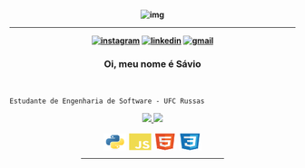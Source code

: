 <h4 align="center">

![img](https://external-content.duckduckgo.com/iu/?u=https%3A%2F%2Fi.pinimg.com%2Foriginals%2F0e%2F5c%2Fb3%2F0e5cb31168e672dd79c37fdb52cbc31f.gif&f=1&nofb=1)
  
<hr>

<!--links-->
[![instagram](https://img.shields.io/badge/-instagram-red?style=for-the-badge&logo=instagram&logoColor=white&link=https://github.com/SavioHerick)](https://www.instagram.com/savioherick/)
[![linkedin](https://img.shields.io/badge/-Linkedin-blue?style=for-the-badge&logo=Linkedin&logoColor=white&link=https://github.com/SavioHerick)](https://www.linkedin.com/in/sávio-herick-6a22b3223/)
[![gmail](https://img.shields.io/badge/Gmail-D14836?style=for-the-badge&logo=gmail&logoColor=white&link=https://github.com/SavioHerick)](mailto:savioherick2@gmail.com)
  
</h4>


<!--about-->
<h3 align="center">Oi, meu nome é Sávio</h3><br>

```
Estudante de Engenharia de Software - UFC Russas
```
 

<!--stats-->
<div align="center">
  <a href="https://github.com/SavioHerick">
    <img height="165em" src="https://github-readme-stats.vercel.app/api?username=SavioHerick&show_icons=true&theme=tokyonight&include_all_commits=true&count_private=true"/>
    <img height="165em" src="https://github-readme-stats.vercel.app/api/top-langs/?username=SavioHerick&layout=compact&langs_count=7&theme=tokyonight"/>
  </a>
</div>


<!--icons-->
<div align="center" style="display: inline_block"><br>
  <img align="center" alt="python" height="30" width="40" src="https://raw.githubusercontent.com/devicons/devicon/master/icons/python/python-original.svg">
  <img align="center" alt="js" height="30" width="40" src="https://raw.githubusercontent.com/devicons/devicon/master/icons/javascript/javascript-plain.svg">
  <img align="center" alt="html" height="30" width="40" src="https://raw.githubusercontent.com/devicons/devicon/master/icons/html5/html5-original.svg">
  <img align="center" alt="css" height="30" width="40" src="https://raw.githubusercontent.com/devicons/devicon/master/icons/css3/css3-original.svg">
  
  <hr width="50%">
</div>
